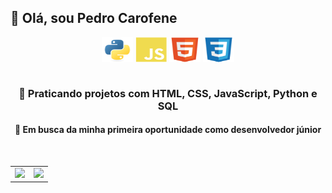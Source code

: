 ## 👋 Olá, sou Pedro Carofene

<div align="center">
  <img align="center" alt="Pedro-Python" height="40" width="50" src="https://raw.githubusercontent.com/devicons/devicon/master/icons/python/python-original.svg">
  <img align="center" alt="Pedro-Js" height="40" width="50" src="https://raw.githubusercontent.com/devicons/devicon/master/icons/javascript/javascript-plain.svg">
  <img align="center" alt="Pedro-HTML" height="40" width="50" src="https://raw.githubusercontent.com/devicons/devicon/master/icons/html5/html5-original.svg">
  <img align="center" alt="Pedro-CSS" height="40" width="50" src="https://raw.githubusercontent.com/devicons/devicon/master/icons/css3/css3-original.svg">
  
</div>

<br>

<h3 align="center">🧠 Praticando projetos com HTML, CSS, JavaScript, Python e SQL</h3>
<h4 align="center">🚀 Em busca da minha primeira oportunidade como desenvolvedor júnior</h4>

<br>

<div align="center">
  <table>
    <tr>
      <td>
        <img src="https://github-readme-stats.vercel.app/api?username=Pedrocarofene&show_icons=true&theme=tokyonight"/>
      </td>
      <td>
        <img src="https://github-readme-stats.vercel.app/api/top-langs/?username=Pedrocarofene&theme=tokyonight"/>
      </td>
    </tr>
  </table>
</div>
